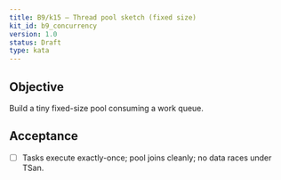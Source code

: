 ```yaml
---
title: B9/k15 — Thread pool sketch (fixed size)
kit_id: b9_concurrency
version: 1.0
status: Draft
type: kata
---
```

## Objective
Build a tiny fixed-size pool consuming a work queue.
## Acceptance
- [ ] Tasks execute exactly-once; pool joins cleanly; no data races under TSan.
